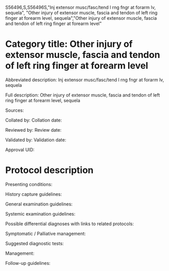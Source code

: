 S56496,S,S56496S,"Inj extensor musc/fasc/tend l rng fngr at forarm lv, sequela", "Other injury of extensor muscle, fascia and tendon of left ring finger at forearm level, sequela","Other injury of extensor muscle, fascia and tendon of left ring finger at forearm level"
# Category title: Other injury of extensor muscle, fascia and tendon of left ring finger at forearm level

Abbreviated description: Inj extensor musc/fasc/tend l rng fngr at forarm lv, sequela

Full description: Other injury of extensor muscle, fascia and tendon of left ring finger at forearm level, sequela

Sources:

Collated by:
Collation date:

Reviewed by:
Review date:

Validated by:
Validation date:

Approval UID:

# Protocol description

Presenting conditions:

History capture guidelines:

General examination guidelines:

Systemic examination guidelines:

Possible differential diagnoses with links to related protocols:

Symptomatic / Palliative management:

Suggested diagnostic tests:

Management:

Follow-up guidelines:
